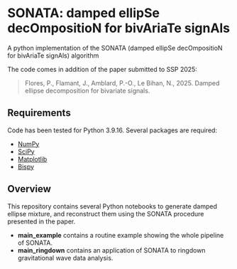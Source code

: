 # SONATA: damped ellipSe decOmpositioN for bivAriaTe signAls

A python implementation of the SONATA (damped ellipSe decOmpositioN for bivAriaTe signAls) algorithm

The code comes in addition of the paper submitted to SSP 2025:
> Flores, P., Flamant, J., Amblard, P.-O., Le Bihan, N., 2025. Damped ellipse decomposition for bivariate signals.

## Requirements

Code has been tested for Python 3.9.16. Several packages are required:

- [NumPy](http://www.numpy.org)
- [SciPy](https://www.scipy.org)
- [Matplotlib](http://matplotlib.org)
- [Bispy](https://bispy.readthedocs.io)

## Overview

This repository contains several Python notebooks to generate damped ellipse mixture, and reconstruct them using the SONATA procedure presented in the paper. 

- **main_example** contains a routine example showing the whole pipeline of SONATA.
- **main_ringdown** contains an application of SONATA to ringdown gravitational wave data analysis.
